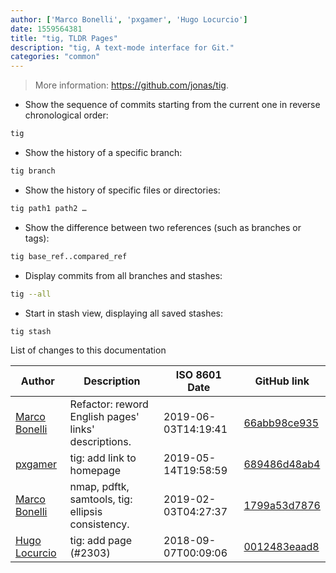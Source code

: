 ```yaml
---
author: ['Marco Bonelli', 'pxgamer', 'Hugo Locurcio']
date: 1559564381
title: "tig, TLDR Pages"
description: "tig, A text-mode interface for Git."
categories: "common"
---
```

> More information: <https://github.com/jonas/tig>.

- Show the sequence of commits starting from the current one in reverse chronological order:

```bash
tig
```

- Show the history of a specific branch:

```bash
tig branch
```

- Show the history of specific files or directories:

```bash
tig path1 path2 …
```

- Show the difference between two references (such as branches or tags):

```bash
tig base_ref..compared_ref
```

- Display commits from all branches and stashes:

```bash
tig --all
```

- Start in stash view, displaying all saved stashes:

```bash
tig stash
```
List of changes to this documentation


Author | Description | ISO 8601 Date | GitHub link
------|-----|-----|-----
[Marco Bonelli](mailto:marco@mebeim.net) | Refactor: reword English pages' links' descriptions. | 2019-06-03T14:19:41 | [66abb98ce935](https://github.com/tldr-pages/tldr/commit/66abb98ce935c0f4516bf30c4d6da72180d5a3ab)
[pxgamer](mailto:owzie123@gmail.com) | tig: add link to homepage | 2019-05-14T19:58:59 | [689486d48ab4](https://github.com/tldr-pages/tldr/commit/689486d48ab4835277fc246833ebad6da8a03aa1)
[Marco Bonelli](mailto:mb5.marcob@gmail.com) | nmap, pdftk, samtools, tig: ellipsis consistency. | 2019-02-03T04:27:37 | [1799a53d7876](https://github.com/tldr-pages/tldr/commit/1799a53d7876f1abb9ddcd1eb33cd2ca6df745ca)
[Hugo Locurcio](mailto:hugo.locurcio@hugo.pro) | tig: add page (#2303) | 2018-09-07T00:09:06 | [0012483eaad8](https://github.com/tldr-pages/tldr/commit/0012483eaad8430ac8fac74a62b9e382733501b8)

